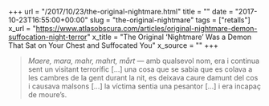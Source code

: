+++
url = "/2017/10/23/the-original-nightmare.html"
title = ""
date = "2017-10-23T16:55:00+00:00"
slug = "the-original-nightmare"
tags = ["retalls"]
x_url = "https://www.atlasobscura.com/articles/original-nightmare-demon-suffocation-night-terror"
x_title = "The Original ‘Nightmare’ Was a Demon That Sat on Your Chest and Suffocated You"
x_source = ""
+++


> *Maere, mara, mahr, mahrt, mårt* — amb qualsevol nom, era i continua sent un visitant terrorífic […] una cosa que se sabia que es colava a les cambres de la gent durant la nit, es deixava caure damunt del cos i causava malsons […] la víctima sentia una pesantor […] i era incapaç de moure’s.
